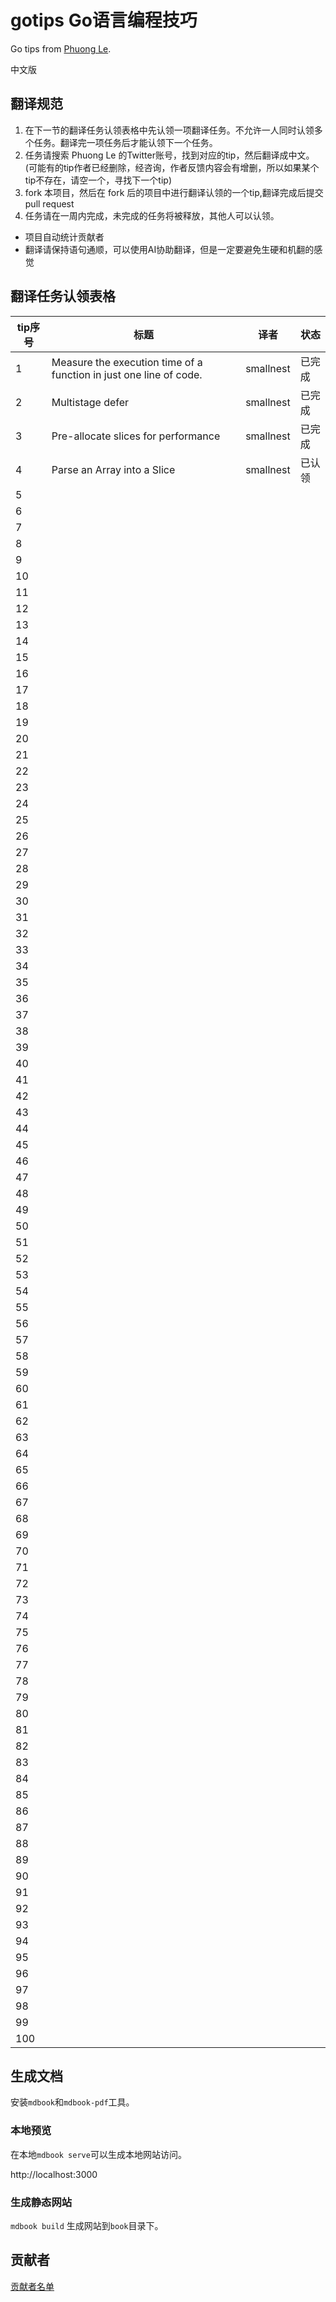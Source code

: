 # gotips Go语言编程技巧
Go tips from [Phuong Le](https://twitter.com/func25). 

中文版

## 翻译规范

1. 在下一节的翻译任务认领表格中先认领一项翻译任务。不允许一人同时认领多个任务。翻译完一项任务后才能认领下一个任务。
2. 任务请搜索 Phuong Le 的Twitter账号，找到对应的tip，然后翻译成中文。(可能有的tip作者已经删除，经咨询，作者反馈内容会有增删，所以如果某个tip不存在，请空一个，寻找下一个tip)
3. fork 本项目，然后在 fork 后的项目中进行翻译认领的一个tip,翻译完成后提交pull request
4. 任务请在一周内完成，未完成的任务将被释放，其他人可以认领。

- 项目自动统计贡献者
- 翻译请保持语句通顺，可以使用AI协助翻译，但是一定要避免生硬和机翻的感觉

## 翻译任务认领表格

| tip序号 | 标题 | 译者 | 状态 |
| --- | --- | --- | --- |
| 1 | Measure the execution time of a function in just one line of code. | smallnest| 已完成 |
| 2 | Multistage defer | smallnest | 已完成 |
| 3 | Pre-allocate slices for performance | smallnest | 已完成 |
| 4 | Parse an Array into a Slice | smallnest | 已认领 |
| 5 |  | |  |
| 6 |  | |  |
| 7 |  | |  |
| 8 |  | |  |
| 9 |  | |  |
| 10 |  | |  |
| 11 |  | |  |
| 12 |  | |  |
| 13 |  | |  |
| 14 |  | |  |
| 15 |  | |  |
| 16 |  | |  |
| 17 |  | |  |
| 18 |  | |  |
| 19 |  | |  |
| 20 |  | |  |
| 21 |  | |  |
| 22 |  | |  |
| 23 |  | |  |
| 24 |  | |  |
| 25 |  | |  |
| 26 |  | |  |
| 27 |  | |  |
| 28 |  | |  |
| 29 |  | |  |
| 30 |  | |  |
| 31 |  | |  |
| 32 |  | |  |
| 33 |  | |  |
| 34 |  | |  |
| 35 |  | |  |
| 36 |  | |  |
| 37 |  | |  |
| 38 |  | |  |
| 39 |  | |  |
| 40 |  | |  |
| 41 |  | |  |
| 42 |  | |  |
| 43 |  | |  |
| 44 |  | |  |
| 45 |  | |  |
| 46 |  | |  |
| 47 |  | |  |
| 48 |  | |  |
| 49 |  | |  |
| 50 |  | |  |
| 51 |  | |  |
| 52 |  | |  |
| 53 |  | |  |
| 54 |  | |  |
| 55 |  | |  |
| 56 |  | |  |
| 57 |  | |  |
| 58 |  | |  |
| 59 |  | |  |
| 60 |  | |  |
| 61 |  | |  |
| 62 |  | |  |
| 63 |  | |  |
| 64 |  | |  |
| 65 |  | |  |
| 66 |  | |  |
| 67 |  | |  |
| 68 |  | |  |
| 69 |  | |  |
| 70 |  | |  |
| 71 |  | |  |
| 72 |  | |  |
| 73 |  | |  |
| 74 |  | |  |
| 75 |  | |  |
| 76 |  | |  |
| 77 |  | |  |
| 78 |  | |  |
| 79 |  | |  |
| 80 |  | |  |
| 81 |  | |  |
| 82 |  | |  |
| 83 |  | |  |
| 84 |  | |  |
| 85 |  | |  |
| 86 |  | |  |
| 87 |  | |  |
| 88 |  | |  |
| 89 |  | |  |
| 90 |  | |  |
| 91 |  | |  |
| 92 |  | |  |
| 93 |  | |  |
| 94 |  | |  |
| 95 |  | |  |
| 96 |  | |  |
| 97 |  | |  |
| 98 |  | |  |
| 99 |  | |  |
| 100 |  | |  |

## 生成文档

安装`mdbook`和`mdbook-pdf`工具。

### 本地预览
在本地`mdbook serve`可以生成本地网站访问。

http://localhost:3000

### 生成静态网站
`mdbook build` 生成网站到`book`目录下。




## 贡献者

[贡献者名单](https://github.com/smallnest/rpcx/graphs/contributors)


